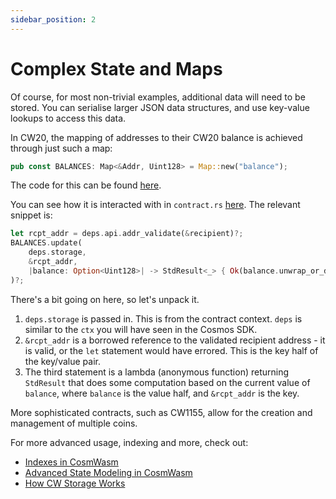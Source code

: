 ```yaml
---
sidebar_position: 2
---
```


# Complex State and Maps

Of course, for most non-trivial examples, additional data will need to be stored. You can serialise larger JSON data structures, and use key-value lookups to access this data.

In CW20, the mapping of addresses to their CW20 balance is achieved through just such a map:

```rust
pub const BALANCES: Map<&Addr, Uint128> = Map::new("balance");
```

The code for this can be found [here](https://github.com/CosmWasm/cw-plus/blob/main/contracts/cw20-base/src/state.rs#L35).

You can see how it is interacted with in `contract.rs` [here](https://github.com/CosmWasm/cw-plus/blob/main/contracts/cw20-base/src/contract.rs#L303). The relevant snippet is:

```rust
let rcpt_addr = deps.api.addr_validate(&recipient)?;
BALANCES.update(
    deps.storage,
    &rcpt_addr,
    |balance: Option<Uint128>| -> StdResult<_> { Ok(balance.unwrap_or_default() + amount) },
)?;
```

There's a bit going on here, so let's unpack it.

1. `deps.storage` is passed in. This is from the contract context. `deps` is similar to the `ctx` you will have seen in the Cosmos SDK.
2. `&rcpt_addr` is a borrowed reference to the validated recipient address - it is valid, or the `let` statement would have errored. This is the key half of the key/value pair.
3. The third statement is a lambda (anonymous function) returning `StdResult` that does some computation based on the current value of `balance`, where `balance` is the value half, and `&rcpt_addr` is the key.

More sophisticated contracts, such as CW1155, allow for the creation and management of multiple coins.

For more advanced usage, indexing and more, check out:

- [Indexes in CosmWasm](https://docs.cosmwasm.com/tutorials/storage/indexes)
- [Advanced State Modeling in CosmWasm](https://docs.cosmwasm.com/tutorials/storage/state-modeling)
- [How CW Storage Works](https://docs.cosmwasm.com/tutorials/storage/key-value-store)